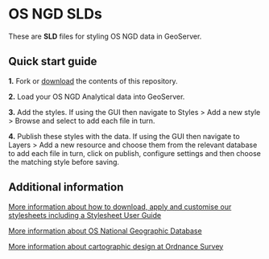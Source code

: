# OS NGD SLDs

These are **SLD** files for styling OS NGD data in GeoServer.

## Quick start guide

**1.** Fork or [download](https://github.com/OrdnanceSurvey/osngd-resources/archive/main.zip) the contents of this repository.

**2.** Load your OS NGD Analytical data into GeoServer.

**3.** Add the styles. If using the GUI then navigate to Styles > Add a new style > Browse and select to add each file in turn.

**4.** Publish these styles with the data. If using the GUI then navigate to Layers > Add a new resource and choose them from the relevant database to add each file in turn, click on publish, configure settings and then choose the matching style before saving.

## Additional information

[More information about how to download, apply and customise our stylesheets including a Stylesheet User Guide](http://www.ordnancesurvey.co.uk/resources/carto-design/cartographic-stylesheets.html)

[More information about OS National Geographic Database](https://www.ordnancesurvey.co.uk/business-government/products/os-select-build)

[More information about cartographic design at Ordnance Survey](https://www.ordnancesurvey.co.uk/resources/carto-design/)
